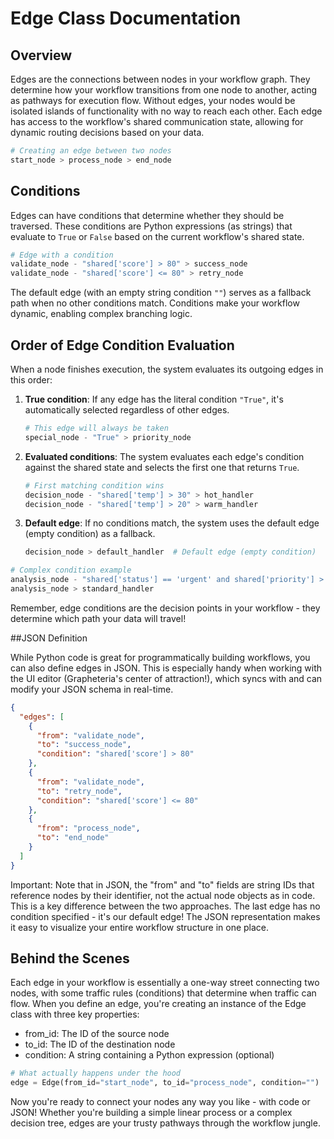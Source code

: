 # Edge Class Documentation

## Overview

Edges are the connections between nodes in your workflow graph. They determine how your workflow transitions from one node to another, acting as pathways for execution flow. Without edges, your nodes would be isolated islands of functionality with no way to reach each other. Each edge has access to the workflow's shared communication state, allowing for dynamic routing decisions based on your data.

```python
# Creating an edge between two nodes
start_node > process_node > end_node
```

## Conditions

Edges can have conditions that determine whether they should be traversed. These conditions are Python expressions (as strings) that evaluate to `True` or `False` based on the current workflow's shared state.

```python
# Edge with a condition
validate_node - "shared['score'] > 80" > success_node
validate_node - "shared['score'] <= 80" > retry_node
```

The default edge (with an empty string condition `""`) serves as a fallback path when no other conditions match. Conditions make your workflow dynamic, enabling complex branching logic.

## Order of Edge Condition Evaluation

When a node finishes execution, the system evaluates its outgoing edges in this order:

1. **True condition**: If any edge has the literal condition `"True"`, it's automatically selected regardless of other edges.
   ```python
   # This edge will always be taken
   special_node - "True" > priority_node
   ```

2. **Evaluated conditions**: The system evaluates each edge's condition against the shared state and selects the first one that returns `True`.
   ```python
   # First matching condition wins
   decision_node - "shared['temp'] > 30" > hot_handler
   decision_node - "shared['temp'] > 20" > warm_handler
   ```

3. **Default edge**: If no conditions match, the system uses the default edge (empty condition) as a fallback.
   ```python
   decision_node > default_handler  # Default edge (empty condition)
   ```

```python
# Complex condition example
analysis_node - "shared['status'] == 'urgent' and shared['priority'] > 5" > urgent_handler
analysis_node > standard_handler
```

Remember, edge conditions are the decision points in your workflow - they determine which path your data will travel!

##JSON Definition

While Python code is great for programmatically building workflows, you can also define edges in JSON. This is especially handy when working with the UI editor (Grapheteria's center of attraction!), which syncs with and can modify your JSON schema in real-time.

```json
{
  "edges": [
    {
      "from": "validate_node",
      "to": "success_node",
      "condition": "shared['score'] > 80"
    },
    {
      "from": "validate_node",
      "to": "retry_node",
      "condition": "shared['score'] <= 80"
    },
    {
      "from": "process_node",
      "to": "end_node"
    }
  ]
}
```

Important: Note that in JSON, the "from" and "to" fields are string IDs that reference nodes by their identifier, not the actual node objects as in code. This is a key difference between the two approaches. The last edge has no condition specified - it's our default edge! The JSON representation makes it easy to visualize your entire workflow structure in one place.

## Behind the Scenes

Each edge in your workflow is essentially a one-way street connecting two nodes, with some traffic rules (conditions) that determine when traffic can flow. When you define an edge, you're creating an instance of the Edge class with three key properties:
- from_id: The ID of the source node
- to_id: The ID of the destination node
- condition: A string containing a Python expression (optional)

```python
# What actually happens under the hood
edge = Edge(from_id="start_node", to_id="process_node", condition="")
```

Now you're ready to connect your nodes any way you like - with code or JSON! Whether you're building a simple linear process or a complex decision tree, edges are your trusty pathways through the workflow jungle.
